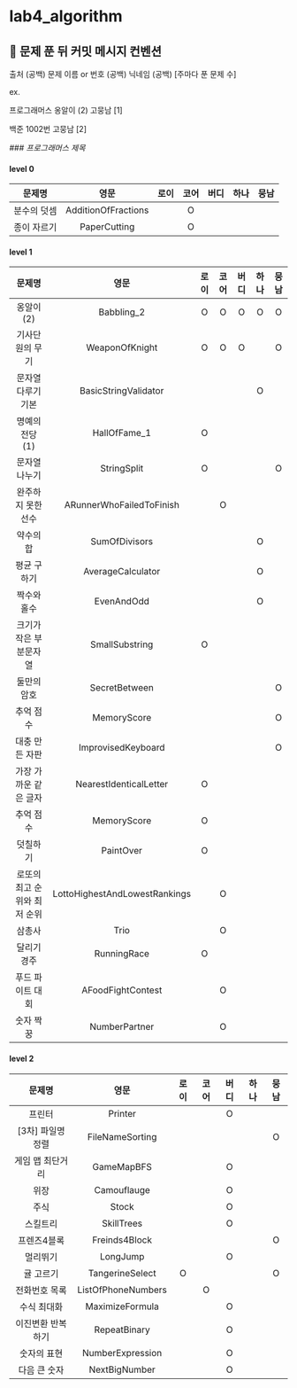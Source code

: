 # lab4_algorithm

## 👊 문제 푼 뒤 커밋 메시지 컨벤션

출처 (공백) 문제 이름 or 번호 (공백) 닉네임 (공백) [주마다 푼 문제 수]

ex.

프로그래머스 옹알이 (2) 고뭉남 [1]

백준 1002번 고뭉남 [2]

_### 프로그래머스 제목_

#### level 0

|  문제명   |         영문          | 로이 | 코어 | 버디 | 하나 | 뭉남 | 
|:------:|:-------------------:|:--:|:--:|:--:|:--:|:--:|
| 분수의 덧셈 | AdditionOfFractions |    | O  |    |    |    |
| 종이 자르기 |    PaperCutting     |    | O  |    |    |    |

#### level 1

|       문제명        |              영문               | 로이 | 코어 | 버디 | 하나 | 뭉남 | 
|:----------------:|:-----------------------------:|:--:|:--:|:--:|:--:|:--:|
|      옹알이(2)      |          Babbling_2           | O  | O  | O  | O  | O  |
|     기사단원의 무기     |        WeaponOfKnight         | O  | O  | O  |    | O  |
|    문자열 다루기 기본    |     BasicStringValidator      |    |    |    | O  |    |
|    명예의 전당 (1)    |         HallOfFame_1          | O  |    |    |    |    |
|     문자열 나누기      |          StringSplit          | O  |    |    |    | O  |
|    완주하지 못한 선수    |   ARunnerWhoFailedToFinish    |    | O  |    |    |    |
|      약수의 합       |         SumOfDivisors         |    |    |    | O  |    |
|      평균 구하기      |       AverageCalculator       |    |    |    | O  |    |
|      짝수와 홀수      |          EvenAndOdd           |    |    |    | O  |    |
|   크기가 작은 부분문자열   |        SmallSubstring         | O  |    |    |    |    |
|      둘만의 암호      |         SecretBetween         |    |    |    |    | O  |
|      추억 점수       |          MemoryScore          |    |    |    |    | O  |
|     대충 만든 자판     |      ImprovisedKeyboard       |    |    |    |    | O  |
|   가장 가까운 같은 글자   |    NearestIdenticalLetter     | O  |    |    |    |    |
|      추억 점수       |          MemoryScore          | O  |    |    |    |    |
|       덧칠하기       |           PaintOver           | O  |    |    |    |    |
| 로또의 최고 순위와 최저 순위 | LottoHighestAndLowestRankings |    | O  |    |    |    |
|       삼총사        |             Trio              |    | O  |    |    |    |
|      달리기 경주      |          RunningRace          | O  |    |    |    |    |
|    푸드 파이트 대회     |       AFoodFightContest       |    | O  |    |    |    |
|      숫자 짝꿍       |         NumberPartner         |    | O  |    |    |    |

#### level 2

|     문제명     |         영문         | 로이 | 코어 | 버디 | 하나 | 뭉남 | 
|:-----------:|:------------------:|:--:|:--:|:--:|:--:|:--:|
|     프린터     |      Printer       |    |    | O  |    |    |
| [3차] 파일명 정렬 |  FileNameSorting   |    |    |    |    | O  |
|  게임 맵 최단거리  |     GameMapBFS     |    |    | O  |    |    |
|     위장      |    Camouflauge     |    |    | O  |    |    |
|     주식      |       Stock        |    |    | O  |    |    |
|    스킬트리     |     SkillTrees     |    |    | O  |    |    |
|   프렌즈4블록    |   Freinds4Block    |    |    |    |    | O  |
|    멀리뛰기     |      LongJump      |    |    | O  |    |    |
|    귤 고르기    |  TangerineSelect   | O  |    |    |    | O  |
|   전화번호 목록   | ListOfPhoneNumbers |    | O  |    |    |    |
|   수식 최대화    |  MaximizeFormula   |    |    | O  |    |    |
|  이진변환 반복하기  |    RepeatBinary    |    |    | O  |    |    |
|   숫자의 표현    |  NumberExpression  |    |    | O  |    |    |
|   다음 큰 숫자   |   NextBigNumber    |    |    | O  |    |    |

  

